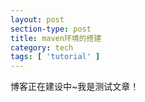 ```yaml
---
layout: post
section-type: post
title: maven环境的搭建
category: tech
tags: [ 'tutorial' ]
---
```


博客正在建设中~我是测试文章！